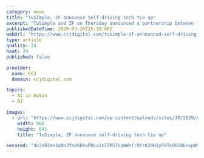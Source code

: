 ```yaml
---
category: news
title: "TuSimple, ZF announce self-driving tech tie up"
excerpt: "TuSimple and ZF on Thursday announced a partnership between the two companies to develop and commercialize technology for autonomous trucks. TuSimple, an autonomous trucking technology company, and ZF, a global supplier of multiple trucking components and technologies, expect to co-develop production-quality technologies including cameras ..."
publishedDateTime: 2020-03-26T15:18:00Z
webUrl: "https://www.ccjdigital.com/tusimple-zf-announced-self-driving-tech-tie-up/"
type: article
quality: 24
heat: 24
published: false

provider:
  name: CCJ
  domain: ccjdigital.com

topics:
  - AI in Autos
  - AI

images:
  - url: "https://www.ccjdigital.com/wp-content/uploads/sites/10/2019/03/TuSimpleTruck-2019-03-15-13-10.jpg"
    width: 960
    height: 641
    title: "TuSimple, ZF announce self-driving tech tie up"

secured: "du3nR2m+1qNo3YmV6bhxPDLv1sI5M5TUpWW+fr9YrK20H1yPHTLO0CWGnwpWOKA6Z/qFYuBtgnTIQDfOcDOdZfUOVWkriDY4JYK1S2DULYklwx0DW+VQ0ejdIVc7k5gsOX0Ii2E+5j1EqLvJ0JwmflVGSe1wCeZ7PgBF4+aCn08xYkXEJUf2h8OP8oYfdHBTNj+XT2c/iptKAdllWItZj6rAcRFqLOALg2/tp3uPvh3yx6cQzGND+0uFpFK1Vmo45BWkkWJzCS0nWAJq8nL81d3Q+zaDHOsOtwxXEweTfc7lKOE53UlSHeea/+YmOLeJ;iBe55DqrQ2PU4Y9R0jg0WA=="
---
```


